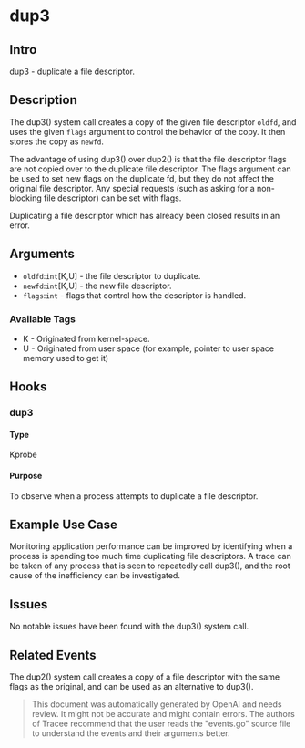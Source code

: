 
# dup3

## Intro
dup3 - duplicate a file descriptor.

## Description
The dup3() system call creates a copy of the given file descriptor `oldfd`, and uses the given `flags` argument to control the behavior of the copy. It then stores the copy as `newfd`.

The advantage of using dup3() over dup2() is that the file descriptor flags are not copied over to the duplicate file descriptor. The flags argument can be used to set new flags on the duplicate fd, but they do not affect the original file descriptor. Any special requests (such as asking for a non-blocking file descriptor) can be set with flags.

Duplicating a file descriptor which has already been closed results in an error.

## Arguments
* `oldfd`:`int`[K,U] - the file descriptor to duplicate.
* `newfd`:`int`[K,U] - the new file descriptor.
* `flags`:`int` - flags that control how the descriptor is handled.

### Available Tags
* K - Originated from kernel-space.
* U - Originated from user space (for example, pointer to user space memory used to get it)

## Hooks
### dup3
#### Type
Kprobe
#### Purpose
To observe when a process attempts to duplicate a file descriptor.

## Example Use Case
Monitoring application performance can be improved by identifying when a process is spending too much time duplicating file descriptors. A trace can be taken of any process that is seen to repeatedly call dup3(), and the root cause of the inefficiency can be investigated.

## Issues
No notable issues have been found with the dup3() system call.

## Related Events
The dup2() system call creates a copy of a file descriptor with the same flags as the original, and can be used as an alternative to dup3().

> This document was automatically generated by OpenAI and needs review. It might
> not be accurate and might contain errors. The authors of Tracee recommend that
> the user reads the "events.go" source file to understand the events and their
> arguments better.
